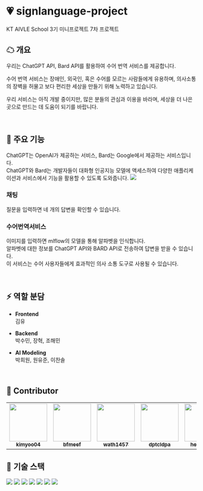 # 💗 signlanguage-project
KT AIVLE School 3기 미니프로젝트 7차 프로젝트


## **☁ 개요**

우리는 ChatGPT API, Bard API를 활용하여 수어 번역 서비스를 제공합니다.

수어 번역 서비스는 장애인, 외국인, 혹은 수어를 모르는 사람들에게 유용하며,
의사소통의 장벽을 허물고 보다 편리한 세상을 만들기 위해 노력하고 있습니다.

우리 서비스는 아직 개발 중이지만, 많은 분들의 관심과 이용을 바라며,
세상을 더 나은 곳으로 만드는 데 도움이 되기를 바랍니다.

<br>

## **🌈 주요 기능**

ChatGPT는 OpenAI가 제공하는 서비스, Bard는 Google에서 제공하는 서비스입니다.<br>
ChatGPT와 Bard는 개발자들이 대화형 인공지능 모델에 액세스하여 다양한 애플리케이션과 서비스에서 기능을 활용할 수 있도록 도와줍니다.
<img src="https://github.com/kimyoo04/signlanguage-project/assets/55778040/13101e09-e6e1-4283-9a26-eb03d74a6cd5">

### **채팅**
질문을 입력하면 네 개의 답변을 확인할 수 있습니다.

### **수어번역서비스**
이미지를 입력하면 mlflow의 모델을 통해 알파벳을 인식합니다.<br>
알파벳에 대한 정보를 ChatGPT API와 BARD API로 전송하여 답변을 받을 수 있습니다.<br>
이 서비스는 수어 사용자들에게 효과적인 의사 소통 도구로 사용될 수 있습니다.



<br>


## **⚡ 역할 분담**

- **Frontend**  
    김유

- **Backend**  
    박수민, 장혁, 조해민

- **AI Modeling**  
    박희원, 원유준, 이찬솔

<br>

## **🎵 Contributor**

<table>
  <tr>
    <td align="center"><a href="https://github.com/kimyoo04"><img src="https://avatars.githubusercontent.com/u/58503130?v=4" width="100px;"><br /><sub><b>kimyoo04</b></sub></td>
    <td align="center"><a href="https://github.com/bfmeef" width="125" height="170"><img src="https://avatars.githubusercontent.com/u/24477729?&v=4" width="100px;"><br /><sub><b>bfmeef</b></sub></td>
    <td align="center"><a href="https://github.com/wath1457"><img src="https://avatars.githubusercontent.com/u/93395614?v=4" width="100px;"><br /><sub><b>wath1457</b></sub></td>
    <td align="center"><a href="https://github.com/dptcldpa"><img src="https://avatars.githubusercontent.com/u/116916268?v=4" width="100px;"><br /><sub><b>dptcldpa</b></sub></td>
      <td align="center"><a href="https://github.com/heewon00"><img src="https://avatars.githubusercontent.com/u/55778040?v=4" width="100px;"><br /><sub><b>heewon00</b></sub></td>
    <td align="center"><a href="https://github.com/Yujun-Won"><img src="https://avatars.githubusercontent.com/u/124374862?v=4" width="100px;"><br /><sub><b>Yujun-Won</b></sub></td>
    <td align="center"><a href="https://github.com/Leechansol"><img src="https://avatars.githubusercontent.com/u/18729932?v=4" width="100px;"><br /><sub><b>Leechansol</b></sub></td>
  </tr>
</table>


## **🎀 기술 스택**
<div>
    <img src="https://img.shields.io/badge/python-3776AB?style=for-the-badge&logo=python&logoColor=white"> 
    <img src="https://img.shields.io/badge/django-092E20?style=for-the-badge&logo=django&logoColor=white">
    <img src="https://img.shields.io/badge/react-61DAFB?style=for-the-badge&logo=react&logoColor=black">
    <img src="https://img.shields.io/badge/Typescript-3178C6?style=for-the-badge&logo=typescript&logoColor=white"/>
    <img src="https://img.shields.io/badge/git-F05032?style=for-the-badge&logo=git&logoColor=white">
    <img src="https://img.shields.io/badge/Docker-2496ED?style=for-the-badge&logo=docker&logoColor=white">
    <img src="https://img.shields.io/badge/MLflow-0194E2?style=for-the-badge&logo=mlflow&logoColor=white">
 </div>
